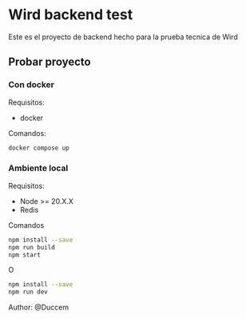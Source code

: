 # Wird backend test

Este es el proyecto de backend hecho para la prueba tecnica de Wird

## Probar proyecto

### Con docker

Requisitos:

- docker

Comandos:

```bash
docker compose up
```

### Ambiente local

Requisitos:

- Node >= 20.X.X
- Redis

Comandos

```bash
npm install --save
npm run build
npm start
```

O

```bash
npm install --save
npm run dev
```

Author: @Duccem